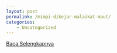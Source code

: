 ```yaml
---
layout: post
permalink: /mimpi-dikejar-malaikat-maut/
categories:
    - Uncategorized
---
```


[Baca Selengkapnya](/07)